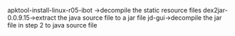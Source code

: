 apktool-install-linux-r05-ibot ->decompile the static resource files
dex2jar-0.0.9.15->extract the java source file to a jar file
jd-gui->decompile the jar file in step 2 to java source file

